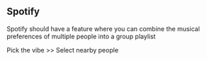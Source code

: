 ## Spotify

Spotify should have a feature where you can combine the musical preferences of multiple people into a group playlist

Pick the vibe >> Select nearby people